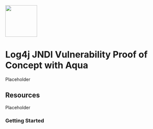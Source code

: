 <img src="https://avatars3.githubusercontent.com/u/12783832?s=200&v=4" height="100" width="100" />

# Log4j JNDI Vulnerability Proof of Concept with Aqua 

Placeholder

## Resources

Placeholder

### Getting Started

